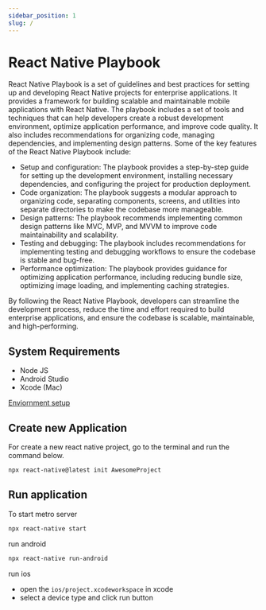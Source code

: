 ```yaml
---
sidebar_position: 1
slug: /
---
```


# React Native Playbook

React Native Playbook is a set of guidelines and best practices for setting up and developing React Native projects for enterprise applications. It provides a framework for building scalable and maintainable mobile applications with React Native.
The playbook includes a set of tools and techniques that can help developers create a robust development environment, optimize application performance, and improve code quality. It also includes recommendations for organizing code, managing dependencies, and implementing design patterns.
Some of the key features of the React Native Playbook include:

- Setup and configuration: The playbook provides a step-by-step guide for setting up the development environment, installing necessary dependencies, and configuring the project for production deployment.
- Code organization: The playbook suggests a modular approach to organizing code, separating components, screens, and utilities into separate directories to make the codebase more manageable.
- Design patterns: The playbook recommends implementing common design patterns like MVC, MVP, and MVVM to improve code maintainability and scalability.
- Testing and debugging: The playbook includes recommendations for implementing testing and debugging workflows to ensure the codebase is stable and bug-free.
- Performance optimization: The playbook provides guidance for optimizing application performance, including reducing bundle size, optimizing image loading, and implementing caching strategies.

By following the React Native Playbook, developers can streamline the development process, reduce the time and effort required to build enterprise applications, and ensure the codebase is scalable, maintainable, and high-performing.

## System Requirements

- Node JS
- Android Studio
- Xcode (Mac)

[Enviornment setup](https://reactnative.dev/docs/environment-setup)

## Create new Application

For create a new react native project, go to the terminal and run the command below.

```bash
npx react-native@latest init AwesomeProject
```

## Run application

To start metro server

```bash
npx react-native start
```

run android

```bash
npx react-native run-android
```

run ios

- open the `ios/project.xcodeworkspace` in xcode
- select a device type and click run button
